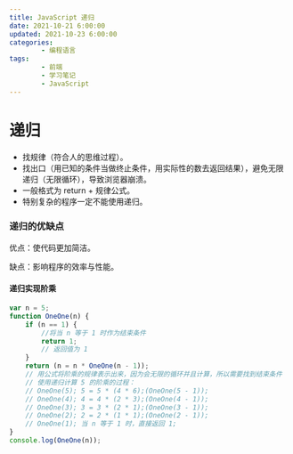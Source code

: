 ```yaml
---
title: JavaScript 递归
date: 2021-10-21 6:00:00
updated: 2021-10-23 6:00:00
categories:
        - 编程语言
tags:
        - 前端
        - 学习笔记
        - JavaScript
---
```


# 递归

- 找规律（符合人的思维过程）。
- 找出口（用已知的条件当做终止条件，用实际性的数去返回结果），避免无限递归（无限循环），导致浏览器崩溃。
- 一般格式为 return + 规律公式。
- 特别复杂的程序一定不能使用递归。

### 递归的优缺点

优点：使代码更加简洁。

缺点：影响程序的效率与性能。

#### 递归实现阶乘

```JavaScript
var n = 5;
function OneOne(n) {
	if (n == 1) {
		//将当 n 等于 1 时作为结束条件
		return 1;
		// 返回值为 1
	}
	return (n = n * OneOne(n - 1));
	// 用公式将阶乘的规律表示出来，因为会无限的循环并且计算，所以需要找到结束条件
	// 使用递归计算 5 的阶乘的过程：
	// OneOne(5); 5 = 5 * (4 * 6);(OneOne(5 - 1));
	// OneOne(4); 4 = 4 * (2 * 3);(OneOne(4 - 1));
	// OneOne(3); 3 = 3 * (2 * 1);(OneOne(3 - 1));
	// OneOne(2); 2 = 2 * (1 * 1);(OneOne(2 - 1));
	// OneOne(1); 当 n 等于 1 时，直接返回 1;
}
console.log(OneOne(n));
```
